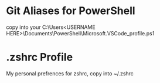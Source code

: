# Git Aliases for PowerShell

copy into your C:\Users\<USERNAME HERE>\Documents\PowerShell\Microsoft.VSCode_profile.ps1

# .zshrc Profile

My personal prefrences for zshrc, copy into ~/.zshrc
